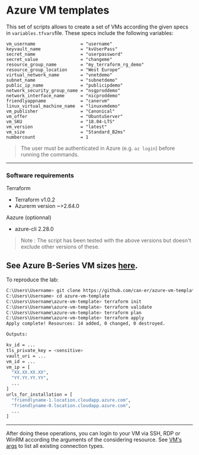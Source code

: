 
# Azure VM templates

This set of scripts allows to create a set of VMs according the given specs in ```variables.tfvars```file. These specs include the following variables:

```
vm_username                 = "username"
keyvault_name               = "kvUserPass"
secret_name                 = "userpassword"
secret_value                = "changeme"
resource_group_name         = "my_terraform_rg_demo"
resource_group_location     = "West Europe"
virtual_network_name        = "vnetdemo"
subnet_name                 = "subnetdemo"
public_ip_name              = "publicipdemo"
network_security_group_name = "nsgproddemo"
network_interface_name      = "nicproddemo"
friendlyappname             = "canervm"
linux_virtual_machine_name  = "linuxvmdemo"
vm_publisher                = "Canonical"
vm_offer                    = "UbuntuServer"
vm_SKU                      = "18.04-LTS"
vm_version                  = "latest"
vm_size                     = "Standard_B2ms"
numbercount                 = 1

```
> The user must be authenticated in Azure (e.g. ```az login```) before running the commands.
<!--
See Azure B-Series VM sizes [here](https://azure.microsoft.com/en-us/blog/introducing-b-series-our-new-burstable-vm-size/).
-->
----------------------------------------------
### Software requirements

Terraform
- Terraform v1.0.2
- Azurerm version ~>2.64.0

Aazure (optionnal)
- azure-cli 2.28.0 


> Note : The script has been tested with the above versions but doesn't exclude other versions of these.

See Azure B-Series VM sizes [here](https://azure.microsoft.com/en-us/blog/introducing-b-series-our-new-burstable-vm-size/).
----------------------------------------------
To reproduce the lab:

```sh
C:\Users\Username> git clone https://github.com/can-er/azure-vm-template
C:\Users\Username> cd azure-vm-template
C:\Users\Username\azure-vm-template> terraform init
C:\Users\Username\azure-vm-template> terraform validate
C:\Users\Username\azure-vm-template> terraform plan
C:\Users\Username\azure-vm-template> terraform apply
Apply complete! Resources: 14 added, 0 changed, 0 destroyed.

Outputs:

kv_id = ...
tls_private_key = <sensitive>
vault_uri = ...
vm_id = ...
vm_ip = [
  "XX.XX.XX.XX",
  "YY.YY.YY.YY",
  ...
]
urls_for_installation = [
  "friendlyname-1.location.cloudapp.azure.com",
  "friendlyname-0.location.cloudapp.azure.com",
  ...
]
```
----------------------------------------------
After doing these operations, you can login to your VM via SSH, RDP or WinRM according the arguments of the considering resource. See [VM's args](https://registry.terraform.io/providers/hashicorp/azurerm/latest/docs/resources/virtual_machine#argument-reference) to list all existing connection types. 

<!--
### Possible issues :
* [Daemon not running](https://community.znuny.org/viewtopic.php?t=33255)
* [ICMP configuration](https://doc.otrs.com/doc/manual/admin/8.0/en/content/communication-notifications/postmaster-mail-accounts.html#manage-mail-accounts)
* [SMTP configuration](https://doc.otrs.com/doc/manual/admin/6.0/en/html/email-settings.html)
* [Queues management](https://doc.otrs.com/doc/manual/admin/8.0/en/content/ticket-settings/queues.html)
-->
<!--![alt text](http://51.38.34.56/az_vm.PNG) -->
